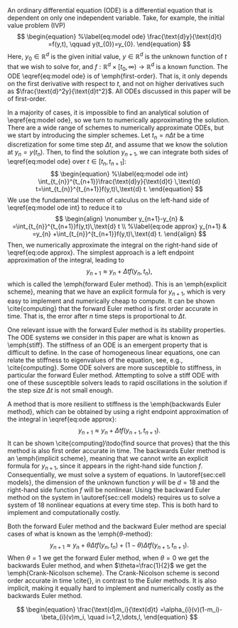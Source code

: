 An ordinary differential equation (ODE) is a differential equation that is dependent on only one independent variable. Take, for example, the initial value problem (IVP) $$
\begin{equation}
%\label{eq:model ode}
\frac{\text{d}y}{\text{d}t} =f(y,t), \qquad y(t_{0})=y_{0}.
\end{equation}
$$
Here, $y_{0}\in \mathbb{R}^d$ is the given initial value, $y \in \mathbb{R}^d$ is the unknown function of $t$ that we wish to solve for, and $f:\mathbb{R}^d \times[t_{0},\infty)\to \mathbb{R}^d$ is a known function. The ODE \eqref{eq:model ode} is of \emph{first-order}. That is, it only depends on the first derivative with respect to $t$, and not on higher derivatives such as $\frac{\text{d}^2y}{\text{d}t^2}$. All ODEs discussed in this paper will be of first-order.

In a majority of cases, it is impossible to find an analytical solution of \eqref{eq:model ode}, so we turn to numerically approximating the solution. There are a wide range of schemes to numerically approximate ODEs, but we start by introducing the simpler schemes. Let $t_{n}=n \Delta t$ be a time discretization for some time step $\Delta t$, and assume that we know the solution at $y_{n}=y(t_{n})$. Then, to find the solution $y_{n+1}$, we can integrate both sides of \eqref{eq:model ode} over $t \in[t_{n},t_{n+1}]$: $$
\begin{equation}
%\label{eq:model ode int}
\int_{t_{n}}^{t_{n+1}}\frac{\text{d}y}{\text{d}t} \,\text{d} t=\int_{t_{n}}^{t_{n+1}}f(y,t)\,\text{d} t.
\end{equation}
$$
We use the fundamental theorem of calculus on the left-hand side of \eqref{eq:model ode int} to reduce it to $$
\begin{align}
\nonumber 
y_{n+1}-y_{n} & =\int_{t_{n}}^{t_{n+1}}f(y,t)\,\text{d} t \\
%\label{eq:ode approx}
y_{n+1} & =y_{n} +\int_{t_{n}}^{t_{n+1}}f(y,t)\,\text{d} t.
\end{align}
$$
Then, we numerically approximate the integral on the right-hand side of \eqref{eq:ode approx}. The simplest approach is a left endpoint approximation of the integral, leading to $$
\begin{equation}
%\label{eq:fwd euler}
y_{n+1}  \approx y_{n} +\Delta tf(y_{n},t_{n}),
\end{equation}
$$
which is called the \emph{forward Euler method}. This is an \emph{explicit scheme}, meaning that we have an explicit formula for $y_{n+1}$, which is very easy to implement and numerically cheap to compute. It can be shown \cite{computing} that the forward Euler method is first order accurate in time. That is, the error after $n$ time steps is proportional to $\Delta t$.

One relevant issue with the forward Euler method is its stability properties. The ODE systems we consider in this paper are what is known as \emph{stiff}. The stiffness of an ODE is an emergent property that is difficult to define. In the case of homogeneous linear equations, one can relate the stiffness to eigenvalues of the equation, see, e.g., \cite{computing}. Some ODE solvers are more susceptible to stiffness, in particular the forward Euler method. Attempting to solve a stiff ODE with one of these susceptible solvers leads to rapid oscillations in the solution if the step size $\Delta t$ is not small enough. 

A method that is more resilient to stiffness is the \emph{backwards Euler method}, which can be obtained by using a right endpoint approximation of the integral in \eqref{eq:ode approx}: $$
\begin{equation}
%\label{eq:bwd euler}
y_{n+1}  \approx y_{n} +\Delta tf(y_{n+1},t_{n+1}).
\end{equation}
$$
It can be shown \cite{computing}\todo{find source that proves} that the this method is also first order accurate in time. The backwards Euler method is an \emph{implicit scheme}, meaning that we cannot write an explicit formula for $y_{n+1}$, since it appears in the right-hand side function $f$. Consequentially, we must solve a system of equations. In \autoref{sec:cell models}, the dimension of the unknown function $y$ will be $d=18$ and the right-hand side function $f$ will be nonlinear. Using the backward Euler method on the system in \autoref{sec:cell models} requires us to solve a system of $18$ nonlinear equations at every time step. This is both hard to implement and computationally costly.

Both the forward Euler method and the backward Euler method are special cases of what is known as the \emph{$\theta$-method}: $$
\begin{equation}
y_{n+1}\approx y_{n}+\theta \Delta tf(y_{n},t_{n})+(1-\theta)\Delta tf(y_{n+1},t_{n+1}).
\end{equation}
$$
When $\theta=1$ we get the forward Euler method, when $\theta=0$ we get the backwards Euler method, and when $\theta=\frac{1}{2}$ we get the \emph{Crank-Nicolson scheme}. The Crank-Nicolson scheme is second order accurate in time \cite{}, in contrast to the Euler methods. It is also implicit, making it equally hard to implement and numerically costly as the backwards Euler method. 






$$
\begin{equation} 
    \frac{\text{d}m_i}{\text{d}t} =\alpha_{i}(v)(1-m_i)-\beta_{i}(v)m_i, \quad i=1,2,\dots,l,
\end{equation}
$$